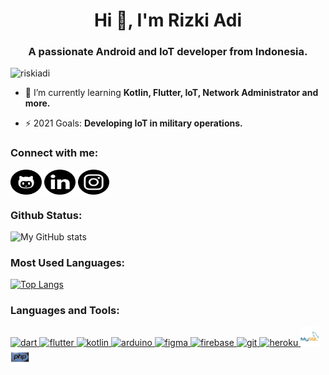 <h1 align="center">Hi 👋, I'm Rizki Adi</h1>
<h3 align="center">A passionate Android and IoT developer from Indonesia.</h3>

<p align="left"> <img src="https://komarev.com/ghpvc/?username=riskiadi&label=Profile%20views&color=lightgrey&style=flat" alt="riskiadi" /> </p>

- 🌱 I’m currently learning **Kotlin, Flutter, IoT, Network Administrator and more.**

- ⚡ 2021 Goals: **Developing IoT in military operations.**

<h3 align="left">Connect with me:</h3>
<p align="left">
<a href="https://riskiadi.github.io" target="blank"><img align="center" src="https://raw.githubusercontent.com/riskiadi/riskiadi/c63138eb66aa2daa3d32489559370eb1806ba972/assets/icons/github.svg" alt="rizki-adi-saputra" height="40" width="50" /></a>
<a href="https://linkedin.com/in/rizki-adi-saputra" target="blank"><img align="center" src="https://raw.githubusercontent.com/riskiadi/riskiadi/c63138eb66aa2daa3d32489559370eb1806ba972/assets/icons/linkedin.svg" alt="rizki-adi-saputra" height="40" width="50" /></a>
<a href="https://instagram.com/rizkiadisp" target="blank"><img align="center" src="https://raw.githubusercontent.com/riskiadi/riskiadi/c63138eb66aa2daa3d32489559370eb1806ba972/assets/icons/instagram.svg" alt="rizkiadisp" height="40" width="50" /></a>
</p>

<h3 align="left">Github Status:</h3>

![My GitHub stats](https://github-readme-stats.vercel.app/api?username=riskiadi&show_icons=true&hide_border=true&hide_title=true&include_all_commits=true&theme=vue)

<h3 align="left">Most Used Languages:</h3>

[![Top Langs](https://github-readme-stats.vercel.app/api/top-langs/?username=riskiadi&hide=html,css&hide_border=true&hide_title=true&langs_count=8&theme=vue&layout=compact)](https://github.com/riskiadi)

<h3 align="left">Languages and Tools:</h3>
<a href="https://dart.dev" target="_blank"> <img src="https://www.vectorlogo.zone/logos/dartlang/dartlang-icon.svg" alt="dart" width="30" height="30"/> </a>
<a href="https://flutter.dev" target="_blank"> <img src="https://www.vectorlogo.zone/logos/flutterio/flutterio-icon.svg" alt="flutter" width="30" height="30"/> </a>
<a href="https://kotlinlang.org" target="_blank"> <img src="https://www.vectorlogo.zone/logos/kotlinlang/kotlinlang-icon.svg" alt="kotlin" width="30" height="30"/> </a>
<a href="https://www.arduino.cc/" target="_blank"> <img src="https://cdn.worldvectorlogo.com/logos/arduino-1.svg" alt="arduino" width="30" height="30"/> </a>
<a href="https://www.figma.com/" target="_blank"> <img src="https://www.vectorlogo.zone/logos/figma/figma-icon.svg" alt="figma" width="30" height="30"/> </a>
<a href="https://firebase.google.com/" target="_blank"> <img src="https://www.vectorlogo.zone/logos/firebase/firebase-icon.svg" alt="firebase" width="30" height="30"/> </a>
<a href="https://git-scm.com/" target="_blank"> <img src="https://www.vectorlogo.zone/logos/git-scm/git-scm-icon.svg" alt="git" width="30" height="30"/> </a>
<a href="https://heroku.com" target="_blank"> <img src="https://www.vectorlogo.zone/logos/heroku/heroku-icon.svg" alt="heroku" width="30" height="30"/> </a>
<a href="https://www.mysql.com/" target="_blank"> <img src="https://raw.githubusercontent.com/devicons/devicon/master/icons/mysql/mysql-original-wordmark.svg" alt="mysql" width="30" height="30"/> </a>
<a href="https://www.php.net" target="_blank"> <img src="https://raw.githubusercontent.com/devicons/devicon/master/icons/php/php-original.svg" alt="php" width="30" height="30"/> </a>
</p>
